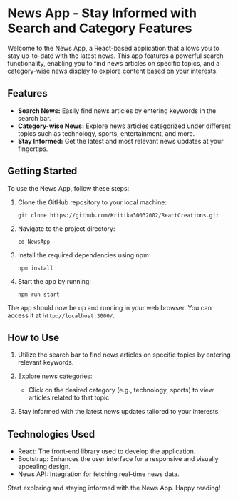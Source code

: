 # News App - Stay Informed with Search and Category Features

Welcome to the News App, a React-based application that allows you to stay up-to-date with the latest news. This app features a powerful search functionality, enabling you to find news articles on specific topics, and a category-wise news display to explore content based on your interests.

## Features

- **Search News:** Easily find news articles by entering keywords in the search bar.
- **Category-wise News:** Explore news articles categorized under different topics such as technology, sports, entertainment, and more.
- **Stay Informed:** Get the latest and most relevant news updates at your fingertips.

## Getting Started

To use the News App, follow these steps:

1. Clone the GitHub repository to your local machine:
    ```
   git clone https://github.com/Kritika30032002/ReactCreations.git
    ```
2. Navigate to the project directory:
    ```
    cd NewsApp
    ```
3. Install the required dependencies using npm:
    ```
    npm install
    ```
4. Start the app by running:
    ```
    npm run start
    ```
The app should now be up and running in your web browser. You can access it at `http://localhost:3000/`.

## How to Use

1. Utilize the search bar to find news articles on specific topics by entering relevant keywords.

2. Explore news categories:
   - Click on the desired category (e.g., technology, sports) to view articles related to that topic.

3. Stay informed with the latest news updates tailored to your interests.

## Technologies Used

- React: The front-end library used to develop the application.
- Bootstrap: Enhances the user interface for a responsive and visually appealing design.
- News API: Integration for fetching real-time news data.

Start exploring and staying informed with the News App. Happy reading!
